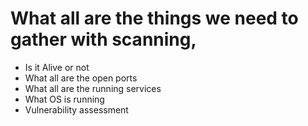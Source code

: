 # What all are the things we need to gather with scanning,

- Is it Alive or not
- What all are the open ports
- What all are the running services
- What OS is running
- Vulnerability assessment
